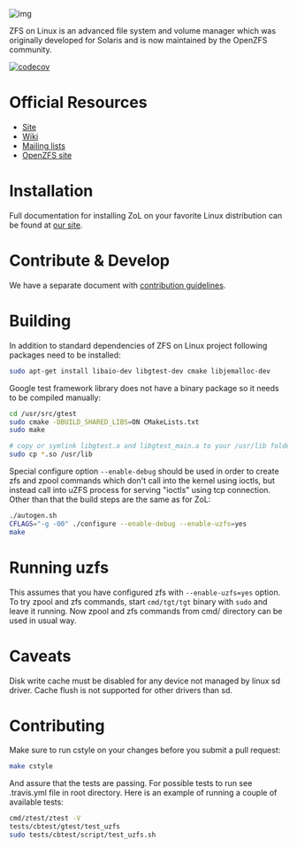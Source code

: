 ![img](http://zfsonlinux.org/images/zfs-linux.png)

ZFS on Linux is an advanced file system and volume manager which was originally
developed for Solaris and is now maintained by the OpenZFS community.

[![codecov](https://codecov.io/gh/zfsonlinux/zfs/branch/master/graph/badge.svg)](https://codecov.io/gh/zfsonlinux/zfs)

# Official Resources
  * [Site](http://zfsonlinux.org)
  * [Wiki](https://github.com/zfsonlinux/zfs/wiki)
  * [Mailing lists](https://github.com/zfsonlinux/zfs/wiki/Mailing-Lists)
  * [OpenZFS site](http://open-zfs.org/)

# Installation
Full documentation for installing ZoL on your favorite Linux distribution can
be found at [our site](http://zfsonlinux.org/).

# Contribute & Develop
We have a separate document with [contribution guidelines](./.github/CONTRIBUTING.md).

# Building
In addition to standard dependencies of ZFS on Linux project following
packages need to be installed:

```bash
sudo apt-get install libaio-dev libgtest-dev cmake libjemalloc-dev
```

Google test framework library does not have a binary package so it needs to be compiled manually:
```bash
cd /usr/src/gtest
sudo cmake -DBUILD_SHARED_LIBS=ON CMakeLists.txt
sudo make

# copy or symlink libgtest.a and libgtest_main.a to your /usr/lib folder
sudo cp *.so /usr/lib
```

Special configure option `--enable-debug` should be used in order to create
zfs and zpool commands which don't call into the kernel using ioctls, but
instead call into uZFS process for serving "ioctls" using tcp connection.
Other than that the build steps are the same as for ZoL:
```bash
./autogen.sh
CFLAGS="-g -O0" ./configure --enable-debug --enable-uzfs=yes
make
```

# Running uzfs

This assumes that you have configured zfs with `--enable-uzfs=yes` option.
To try zpool and zfs commands, start `cmd/tgt/tgt` binary with `sudo` and
leave it running. Now zpool and zfs commands from cmd/ directory can be
used in usual way.

# Caveats

Disk write cache must be disabled for any device not managed by linux
sd driver. Cache flush is not supported for other drivers than sd.

# Contributing
Make sure to run cstyle on your changes before you submit a pull request:

```bash
make cstyle
```

And assure that the tests are passing. For possible tests to run see .travis.yml
file in root directory. Here is an example of running a couple of available
tests:

```bash
cmd/ztest/ztest -V
tests/cbtest/gtest/test_uzfs
sudo tests/cbtest/script/test_uzfs.sh
```
